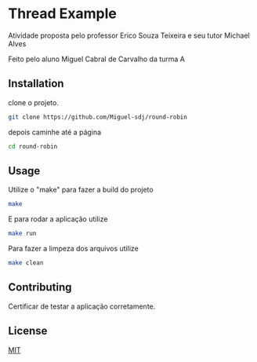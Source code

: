 # Thread Example

Atividade proposta pelo professor Erico Souza Teixeira e seu tutor Michael Alves

Feito pelo aluno Miguel Cabral de Carvalho da turma A


## Installation

clone o projeto.

```bash
git clone https://github.com/Miguel-sdj/round-robin
```

depois caminhe até a página

```bash
cd round-robin
```

## Usage

Utilize o "make" para fazer a build do projeto

```bash
make
```
E para rodar a aplicação utilize
```bash
make run
```
Para fazer a limpeza dos arquivos utilize

```bash
make clean
```

## Contributing


Certificar de testar a aplicação corretamente.

## License
[MIT](https://choosealicense.com/licenses/mit/)
